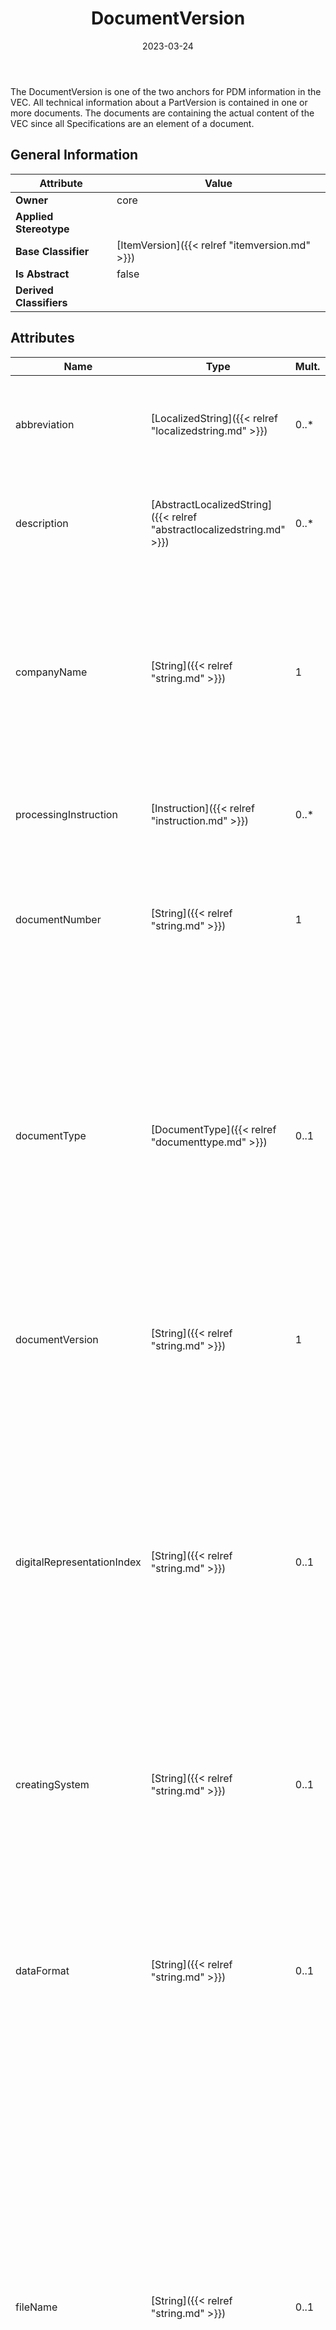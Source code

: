 ﻿---
title: DocumentVersion
toc: false
type: specs
date: "2023-03-24"
draft: false
specification: VEC
version: 2.0.2
documentType: "Recommendation"
elementType: Class
classes:
  - DocumentVersion
menu_name: vec-2.0.2
---
<p>The DocumentVersion is one of the two anchors for PDM information in the VEC. All technical information about a PartVersion is contained in one or more documents. The documents are containing the actual content of the VEC since all Specifications are an element of a document. </p>

## General Information

| Attribute               | Value |
|-------------------------|-------|
| **Owner**               | core |
| **Applied Stereotype**  |   |
| **Base Classifier**     | [ItemVersion]({{< relref "itemversion.md" >}})<br/>  |
| **Is Abstract**         | false |
| **Derived Classifiers** |   |

## Attributes
|  Name  |  Type  |  Mult.  |  Description  |  Owning Classifier  |
|--------|--------|---------|---------------|--------------|
|abbreviation| [LocalizedString]({{< relref "localizedstring.md" >}}) | 0..* | <p> Room for a short name of the Item. In case of a document the attribute is wanted to contain its title.      </p> | [ItemVersion]({{< relref "itemversion.md" >}}) |
|description| [AbstractLocalizedString]({{< relref "abstractlocalizedstring.md" >}}) | 0..* | <p>Room for additional, human readable information about the ItemVersion.  e.g. Buchsengehäuse 26-polig </p> | [ItemVersion]({{< relref "itemversion.md" >}}) |
|companyName| [String]({{< relref "string.md" >}}) | 1 | <p> Defines the publishing company of the ItemVersion. The companyName is part of the main identifier of an ItemVersion together with the corresponding number (partNumber or documentNumber) and version (partVersion or documentVersion).      </p> | [ItemVersion]({{< relref "itemversion.md" >}}) |
|processingInstruction| [Instruction]({{< relref "instruction.md" >}}) | 0..* | <p>Processing instructions for the application of the part or the document.  </p> | [ItemVersion]({{< relref "itemversion.md" >}}) |
|documentNumber| [String]({{< relref "string.md" >}}) | 1 | <p> The documentNumber is the major identifier of a DocumentVersion. The format is user defined and respectively company specific.       </p> | [DocumentVersion]({{< relref "documentversion.md" >}}) |
|documentType| [DocumentType]({{< relref "documenttype.md" >}}) | 0..1 | <p> The type of the document, that is defined in an <i>OpenEnumeration </i>and gives a hint about the content of the document. Values for typical types of documents in the process are predefined (e.g. a part master document for the specification of a <i>PartVersion</i>).      </p>      <p> At later point, further constraint might be attached to <i>documentType</i> defining a minimum content for certain types of documents.      </p> | [DocumentVersion]({{< relref "documentversion.md" >}}) |
|documentVersion| [String]({{< relref "string.md" >}}) | 1 | <p>The documentVersion specifies the version index of a document (see also documentNumber).  </p> | [DocumentVersion]({{< relref "documentversion.md" >}}) |
|digitalRepresentationIndex| [String]({{< relref "string.md" >}}) | 0..1 | <p> An arbitrary change index that indicates if the digital representation (the content in VEC) of this <i>DocumentVersion</i> has been changed /&#160;regenerated. This can be for example an index, a timestamp or a checksum. This allows the detection of changes in the content, even when the DocumentNumber &amp;&#160;DocumentVersion is the same.      </p>      <p> For a more detailed explanation in the context see &quot;Parts&#160;&amp;&#160;Documents&quot;. KBLFRM-837.      </p> | [DocumentVersion]({{< relref "documentversion.md" >}}) |
|creatingSystem| [String]({{< relref "string.md" >}}) | 0..1 | <p>The creatingSystem specifies the computer application or the machine which is used to create the document. </p> | [DocumentVersion]({{< relref "documentversion.md" >}}) |
|dataFormat| [String]({{< relref "string.md" >}}) | 0..1 | <p> The dataFormat specifies the convention that was used to structure the information in the document. This is useful if the DocumentVersion is a pointer to an external document, which is not contained in the VEC or if the content of this DocumentVersion was automatically generated by the extraction of the information out of the original document.      </p> | [DocumentVersion]({{< relref "documentversion.md" >}}) |
|fileName| [String]({{< relref "string.md" >}}) | 0..1 | <p> The name of the file as it appears in the VEC-Package, including the folder structure (fully qualified name) that contains this <i>DocumentVersion</i>. If this DocumentVersion is a link to an external document (e.g. a ComponentSymbol), then the fileName attribute points to the file containing the original document. The usage of this attribute is only valid, if the original document is distributed along with the VEC-file in a VEC-Package. It must not point to any file location which is not part of the VEC-Package (e.g. a File on a central server file share).      </p> | [DocumentVersion]({{< relref "documentversion.md" >}}) |
|location| [String]({{< relref "string.md" >}}) | 0..1 | <p> The location is a possibility to provide a reference to the source location of the <i>DocumentVersion</i> (e.g. a document management system or an archive system) where the original document can be found<i>.</i> The location shall be provided either as an URN&#160;or URL.      </p>      <p> &#160;      </p> | [DocumentVersion]({{< relref "documentversion.md" >}}) |
|numberOfSheets| [Integer]({{< relref "integer.md" >}}) | 0..1 | <p>The number of sheets contained in the document.  </p> | [DocumentVersion]({{< relref "documentversion.md" >}}) |

## Outgoing Relations
<table>
    <thead>
        <tr>
           <th colspan="6">Other End</th>
           <th colspan="1">This End</th>
           <th colspan="1">General</th>
        </tr>
        <tr>
           <th>Role</th>
           <th>Type</th>
           <th>Mult.</th>
           <th>Agg.{{< info agg >}}</th>
           <th>Unique{{< info unique >}}</th>
           <th>Ordered{{< info ordered >}}</th>
           <th>Mult.</th>
           <th>Description</th>
        </tr>
    <thead>
    <tbody>
    <tr>
        <td>referencedPart</td>
        <td><a href="{{< relref "partversion.md" >}}">PartVersion</a></td>
        <td>0..*</td>
        <td>N</td>
        <td>Y</td>
        <td>N</td>
        <td>0..*</td>
        <td>The association is an informative link which PartVersions are described by the DocumentVersion.</td>
    </tr>
    <tr>
        <td>sheetOrChapter</td>
        <td><a href="{{< relref "sheetorchapter.md" >}}">SheetOrChapter</a></td>
        <td>0..*</td>
        <td>Y</td>
        <td>Y</td>
        <td>N</td>
        <td>1</td>
        <td>Specifies SheetOrChapters defined in this DocumentVersion. These are especially useful if the DocumentVersion represents an external reference.</td>
    </tr>
    <tr>
        <td>relatedDocument</td>
        <td><a href="{{< relref "documentversion.md" >}}">DocumentVersion</a></td>
        <td>0..*</td>
        <td>N</td>
        <td>Y</td>
        <td>N</td>
        <td>0..*</td>
        <td>The association is an informative link which DocumentVersion are related to each other (e.g. by derivation, A Harness-Drawing is related to a 3D-Model).</td>
    </tr>
    <tr>
        <td>specification</td>
        <td><a href="{{< relref "specification.md" >}}">Specification</a></td>
        <td>0..*</td>
        <td>Y</td>
        <td>Y</td>
        <td>N</td>
        <td>0..1</td>
        <td>Specifies the Specifications contained in the DocumentVersion. All structured, technical information in the VEC is described by such Specifications.</td>
    </tr>
    <tr>
        <td>itemEquivalence</td>
        <td><a href="{{< relref "itemequivalence.md" >}}">ItemEquivalence</a></td>
        <td>0..*</td>
        <td>Y</td>
        <td>Y</td>
        <td>N</td>
        <td>1</td>
        <td>Specifies ItemEquivalances defined by the DocumentVersion.</td>
    </tr>
    </tbody>
</table>

##  Incoming Relations
<table>
    <thead>
        <tr>
           <th colspan="5">This End</th>
           <th colspan="2">Other End</th>
           <th colspan="1">General</th>
        </tr>
        <tr>
           <th>Role</th>
           <th>Mult.</th>
           <th>Agg.{{< info agg >}}</th>
           <th>Unique{{< info unique >}}</th>
           <th>Ordered{{< info ordered >}}</th>
           <th>Type</th>
           <th>Mult.</th>
           <th>Description</th>
        </tr>
    <thead>
    <tbody>
    <tr>
        <td>documentVersion</td>
        <td>1</td>
        <td>N</td>
        <td>Y</td>
        <td>N</td>
        <td><a href="{{< relref "requirementsconformancestatement.md" >}}">RequirementsConformanceStatement</a></td>
        <td></td>
        <td><p> References the <i>DocumentVersion</i> that contains the requirements to which a conformance statement shall be expressed.      </p></td>
    </tr>
    <tr>
        <td>documentVersion</td>
        <td>0..*</td>
        <td>Y</td>
        <td>Y</td>
        <td>N</td>
        <td><a href="{{< relref "veccontent.md" >}}">VecContent</a></td>
        <td>1</td>
        <td>Specifies the DocumentVersions contained in the VEC-file.</td>
    </tr>
    <tr>
        <td>mappedDocument</td>
        <td>1</td>
        <td>N</td>
        <td>Y</td>
        <td>N</td>
        <td><a href="{{< relref "externalmappingspecification.md" >}}">ExternalMappingSpecification</a></td>
        <td>0..*</td>
        <td><p> Reference to the <i>DocumentVersion</i> that represents the external data source that connected to the VEC content by the <i>ExternalMappingSpecification</i>.      </p></td>
    </tr>
    <tr>
        <td>referencedDocument</td>
        <td>1</td>
        <td>N</td>
        <td>Y</td>
        <td>N</td>
        <td><a href="{{< relref "documentbasedinstruction.md" >}}">DocumentBasedInstruction</a></td>
        <td>0..*</td>
        <td>References the DocumentVersion that is used as an Instruction.</td>
    </tr>
    <tr>
        <td>referencedExternalDocuments</td>
        <td>0..*</td>
        <td>N</td>
        <td>Y</td>
        <td>N</td>
        <td><a href="{{< relref "extendableelement.md" >}}">ExtendableElement</a></td>
        <td>0..*</td>
        <td><p> This association allows all <i>ExtendableElements</i> in the VEC&#160;to reference <i>DocumentVersions </i>as &quot;external reference&quot;.      </p>      <p> This association shall be used for the extension of elements in the VEC&#160;with information that cannot be represented in the VEC&#160;in an appropriate way but can be expressed in some external format (e.g. a specific symbol for a <i>ComponentNode</i>).      </p>      <p> D<i>ocumentVersions</i> referenced by this association shall not contain any <i>Specifications.</i>      </p>      <p> This association is no replacement for associations with a more precise semantic like the <i>DocumentBasedInstruction</i> or the associations between <i>PartVersion </i>and <i>DocumentVersion.</i>      </p>      <p> &#160;      </p></td>
    </tr>
    <tr>
        <td>relatedDocument</td>
        <td>0..*</td>
        <td>N</td>
        <td>Y</td>
        <td>N</td>
        <td><a href="{{< relref "documentversion.md" >}}">DocumentVersion</a></td>
        <td>0..*</td>
        <td>The association is an informative link which DocumentVersion are related to each other (e.g. by derivation, A Harness-Drawing is related to a 3D-Model).</td>
    </tr>
    <tr>
        <td>relatedDocumentVersion</td>
        <td>1</td>
        <td>N</td>
        <td>Y</td>
        <td>N</td>
        <td><a href="{{< relref "documentrelatedassignmentgroup.md" >}}">DocumentRelatedAssignmentGroup</a></td>
        <td>0..*</td>
        <td><p> References the <i>DocumentVersion</i> to which this group relates.      </p></td>
    </tr>
    </tbody>
</table>



